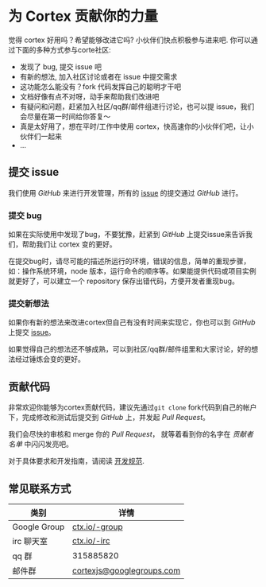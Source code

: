 # 为 Cortex 贡献你的力量

觉得 cortex 好用吗？希望能够改进它吗? 小伙伴们快点积极参与进来吧. 你可以通过下面的多种方式参与corte社区:

* 发现了 bug, 提交 issue 吧
* 有新的想法, 加入社区讨论或者在 issue 中提交需求
* 这功能怎么能没有？fork 代码发挥自己的聪明才干吧
* 文档好像有点不对呀，动手来帮助我们改进吧
* 有疑问和问题，赶紧加入社区/qq群/邮件组进行讨论，也可以提 issue，我们会尽量在第一时间给你答复～
* 真是太好用了，想在平时/工作中使用 cortex，快高速你的小伙伴们吧，让小伙伴们一起来
* ...
<!--* 想变的更cool，申请@ctx.io邮箱-->

## 提交 issue

我们使用 _GitHub_ 来进行开发管理，所有的 [issue](https://github.com/cortexjs/cortex/issues/new) 的提交通过 _GitHub_ 进行。

### 提交 bug

如果在实际使用中发现了bug，不要犹豫，赶紧到 _GitHub_ 上提交issue来告诉我们，帮助我们让 cortex 变的更好。

在提交bug时，请尽可能的描述所运行的环境，错误的信息，简单的重现步骤， 如：操作系统环境，node 版本，运行命令的顺序等。如果能提供代码或项目实例就更好了，可以建立一个 repository 保存出错代码，方便开发者重现bug。

### 提交新想法

如果你有新的想法来改进cortex但自己有没有时间来实现它，你也可以到 _GitHub_ 上提交 [issue](https://github.com/cortexjs/cortex/issues/new)。

如果觉得自己的想法还不够成熟，可以到社区/qq群/邮件组里和大家讨论，好的想法经过锤炼会变的更好。


## 贡献代码

非常欢迎你能够为cortex贡献代码，建议先通过```git clone``` fork代码到自己的帐户下，完成修改和测试后提交到 _GitHub_ 上，并发起 _Pull Request_。

我们会尽快的审核和 merge 你的 _Pull Request_， 就等着看到你的名字在 _贡献者名单_ 中闪闪发亮吧。

对于具体要求和开发指南，请阅读 [开发规范](开发规范).


## 常见联系方式

类别          | 详情 
------------ | -------------
Google Group | [ctx.io/-group](http://ctx.io/-group) 
irc 聊天室    | [ctx.io/-irc](http://ctx.io/-ircs)
qq 群        | 315885820
邮件群        | [cortexjs@googlegroups.com](mailto:cortexjs@googlegroups.com)
